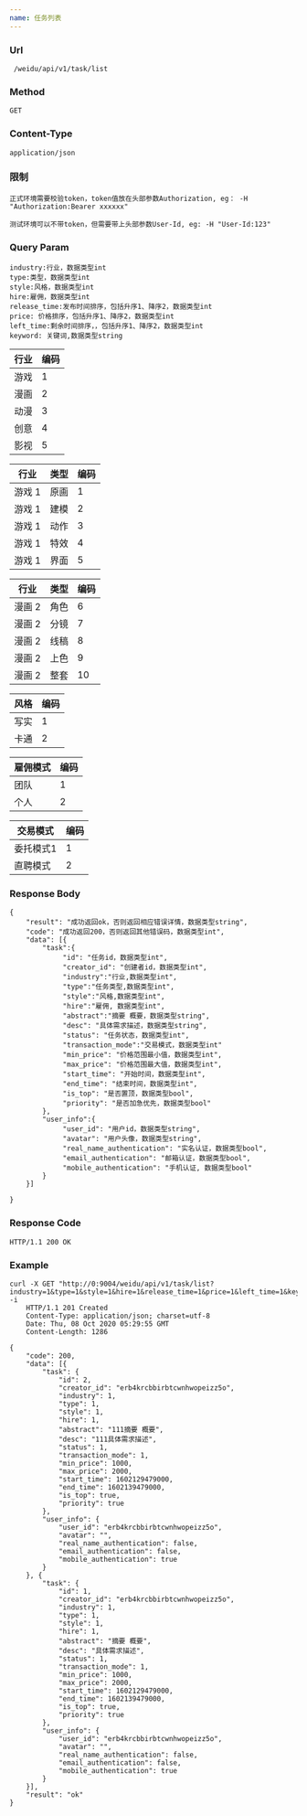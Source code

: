 ```yaml
---
name: 任务列表
---
```

    
### Url
     /weidu/api/v1/task/list
    
### Method
    GET

### Content-Type
    application/json     

### 限制
    正式环境需要校验token，token值放在头部参数Authorization, eg： -H "Authorization:Bearer xxxxxx"

    测试环境可以不带token，但需要带上头部参数User-Id, eg: -H "User-Id:123"      

### Query Param
    industry:行业，数据类型int
    type:类型，数据类型int
    style:风格，数据类型int
    hire:雇佣，数据类型int
    release_time:发布时间排序，包括升序1、降序2，数据类型int
    price: 价格排序，包括升序1、降序2，数据类型int
    left_time:剩余时间排序，，包括升序1、降序2，数据类型int
    keyword: 关键词,数据类型string



| 行业 | 编码 |
|---|---|
|   游戏|     1 |
|   漫画|      2 |
|   动漫|      3 |
|   创意 |     4   |
|   影视 |     5   |

|行业| 类型 | 编码 |
|--- |---|---|
|游戏 1 |   原画|     1 |
|游戏 1 |   建模|      2 |
|游戏 1 |   动作|      3 |
|游戏 1 |   特效 |     4   |
|游戏 1 |   界面 |     5   |


|行业| 类型 | 编码 |
|---|---|---|
|漫画 2 |   角色|     6|
|漫画 2 |   分镜|      7 |
|漫画 2 |   线稿|      8 |
|漫画 2 |   上色 |     9   |
|漫画 2 |   整套 |     10   |

| 风格 | 编码 |
|---|---|
|   写实|     1 |
|   卡通|      2 |

| 雇佣模式 | 编码 |
|---|---|
|   团队|     1 |
|   个人|      2 |


| 交易模式 | 编码 |
|---|---|
|   委托模式1|     1 |
|   直聘模式|      2 |


### Response Body
    {
        "result": "成功返回ok，否则返回相应错误详情，数据类型string",
        "code": "成功返回200，否则返回其他错误码，数据类型int",
        "data": [{
            "task":{
                 "id": "任务id，数据类型int",
                 "creator_id": "创建者id，数据类型int",
                 "industry":"行业,数据类型int",
                 "type":"任务类型,数据类型int",
                 "style":"风格,数据类型int",
                 "hire":"雇佣, 数据类型int",
                 "abstract":"摘要 概要，数据类型string",
                 "desc": "具体需求描述，数据类型string",
                 "status": "任务状态，数据类型int",
                 "transaction_mode":"交易模式，数据类型int"
                 "min_price": "价格范围最小值，数据类型int",
                 "max_price": "价格范围最大值，数据类型int",
                 "start_time": "开始时间，数据类型int",
                 "end_time": "结束时间，数据类型int",
                 "is_top": "是否置顶，数据类型bool",
                 "priority": "是否加急优先，数据类型bool"
            },
            "user_info":{
                 "user_id": "用户id，数据类型string", 
                 "avatar": "用户头像，数据类型string",
                 "real_name_authentication": "实名认证，数据类型bool",
                 "email_authentication": "邮箱认证，数据类型bool",
                 "mobile_authentication": "手机认证, 数据类型bool"
            }
        }]

    }

### Response Code
    HTTP/1.1 200 OK

### Example

    curl -X GET "http://0:9004/weidu/api/v1/task/list?industry=1&type=1&style=1&hire=1&release_time=1&price=1&left_time=1&keyword="" -i
        HTTP/1.1 201 Created
        Content-Type: application/json; charset=utf-8
        Date: Thu, 08 Oct 2020 05:29:55 GMT
        Content-Length: 1286

    {
    	"code": 200,
    	"data": [{
    		"task": {
    			"id": 2,
    			"creator_id": "erb4krcbbirbtcwnhwopeizz5o",
    			"industry": 1,
    			"type": 1,
    			"style": 1,
    			"hire": 1,
    			"abstract": "111摘要 概要",
    			"desc": "111具体需求描述",
    			"status": 1,
    			"transaction_mode": 1,
    			"min_price": 1000,
    			"max_price": 2000,
    			"start_time": 1602129479000,
    			"end_time": 1602139479000,
    			"is_top": true,
    			"priority": true
    		},
    		"user_info": {
    			"user_id": "erb4krcbbirbtcwnhwopeizz5o",
    			"avatar": "",
    			"real_name_authentication": false,
    			"email_authentication": false,
    			"mobile_authentication": true
    		}
    	}, {
    		"task": {
    			"id": 1,
    			"creator_id": "erb4krcbbirbtcwnhwopeizz5o",
    			"industry": 1,
    			"type": 1,
    			"style": 1,
    			"hire": 1,
    			"abstract": "摘要 概要",
    			"desc": "具体需求描述",
    			"status": 1,
    			"transaction_mode": 1,
    			"min_price": 1000,
    			"max_price": 2000,
    			"start_time": 1602129479000,
    			"end_time": 1602139479000,
    			"is_top": true,
    			"priority": true
    		},
    		"user_info": {
    			"user_id": "erb4krcbbirbtcwnhwopeizz5o",
    			"avatar": "",
    			"real_name_authentication": false,
    			"email_authentication": false,
    			"mobile_authentication": true
    		}
    	}],
    	"result": "ok"
    }
    
    
    